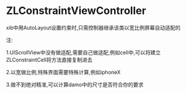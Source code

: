 # ZLConstraintViewController
xib中用AutoLayout设置约束时,只需控制器继承该类以宽比例屏幕自动适配的

注:

1.UIScrollView中没有做适配,需要自己做适配,例如cell中,可以将建立ZLConstraintCell将方法直接复制进去

2.以宽做比例,特殊界面需要特殊计算,例如iphoneX

3.做不到绝对精准,可以计算damo中的尺寸是否符合你的要求
